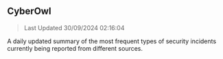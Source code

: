 ## CyberOwl 
> Last Updated 30/09/2024 02:16:04 


A daily updated summary of the most frequent types of security incidents currently being reported from different sources.

